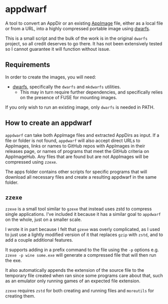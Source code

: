 appdwarf
=======
A tool to convert an AppDir or an existing [AppImage](https://appimage.org/) file,
either as a local file or from a URL, into a highly compressed portable image using
[dwarfs](https://github.com/mhx/dwarfs).

This is a small script and the bulk of the work is in the original `dwarfs` project,
so all credit deserves to go there. It has not been extensively tested so I cannot
guarantee it will function without issue.

## Requirements

In order to create the images, you will need:

- [dwarfs](https://github.com/mhx/dwarfs), specifically the `dwarfs` and `mkdwarfs` utilities.
    - This may in turn require further dependencies, and specifically relies on the presence of FUSE for mounting images.

If you only wish to run an existing image, only `dwarfs` is needed in PATH.

## How to create an appdwarf

`appdwarf` can take both AppImage files and extracted AppDirs as input. If a file
or folder is not found, `appdwarf` will also accept direct URLs to AppImages, links
or names to GitHub repos with AppImages in their releases page, or names of programs
that meet the GitHub criteria on AppImageHub. Any files that are found but are not
AppImages will be compressed using `zzexe`.

The apps folder contains other scripts for specific programs that will download all
necessary files and create a resulting appdwarf in the same folder.

## `zzexe`

`zzexe` is a small tool similar to `gzexe` that instead uses zstd to compress single applications.
I've included it because it has a similar goal to `appdwarf` on the whole, just on a smaller scale.

I wrote it in part because I felt that `gzexe` was overly complicated, as I used to 
just use a lightly modified version of it that replaces `gzip` with `zstd`,
and to add a couple additional features. 

It supports adding in a prefix command to the file using the `-p` options e.g.
`zzexe -p wine some.exe` will generate a compressed file that will then run the exe.

It also automatically appends the extension of the source file to the temporary file
created when ran since some programs care about that, such as an emulator only
running games of an expected file extension.

`zzexe` requires `zstd` for both creating and running files and `moreutils` for creating them.
